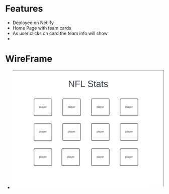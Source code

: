 # Features 
* Deployed on Netlify
* Home Page with team cards
* As user clicks on card the team info will show
* 
# WireFrame
* ![Alt text](<Screenshot 2023-09-04 at 2.14.51 PM.png>)